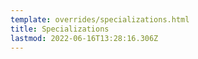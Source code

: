 ```yaml
---
template: overrides/specializations.html
title: Specializations
lastmod: 2022-06-16T13:28:16.306Z
---
```

